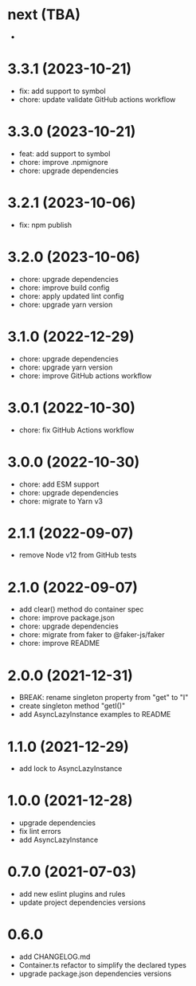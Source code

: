 # next (TBA)

*


# 3.3.1 (2023-10-21)

* fix: add support to symbol
* chore: update validate GitHub actions workflow


# 3.3.0 (2023-10-21)

* feat: add support to symbol
* chore: improve .npmignore
* chore: upgrade dependencies


# 3.2.1 (2023-10-06)

* fix: npm publish


# 3.2.0 (2023-10-06)

* chore: upgrade dependencies
* chore: improve build config
* chore: apply updated lint config
* chore: upgrade yarn version


# 3.1.0 (2022-12-29)

* chore: upgrade dependencies
* chore: upgrade yarn version
* chore: improve GitHub actions workflow


# 3.0.1 (2022-10-30)

* chore: fix GitHub Actions workflow


# 3.0.0 (2022-10-30)

* chore: add ESM support
* chore: upgrade dependencies
* chore: migrate to Yarn v3


# 2.1.1 (2022-09-07)

* remove Node v12 from GitHub tests


# 2.1.0 (2022-09-07)

* add clear() method do container spec
* chore: improve package.json
* chore: upgrade dependencies
* chore: migrate from faker to @faker-js/faker
* chore: improve README


# 2.0.0 (2021-12-31)

* BREAK: rename singleton property from "get" to "I"
* create singleton method "getI()"
* add AsyncLazyInstance examples to README


# 1.1.0 (2021-12-29)

* add lock to AsyncLazyInstance


# 1.0.0 (2021-12-28)

* upgrade dependencies
* fix lint errors
* add AsyncLazyInstance


# 0.7.0 (2021-07-03)
 
* add new eslint plugins and rules
* update project dependencies versions


# 0.6.0

* add CHANGELOG.md
* Container.ts refactor to simplify the declared types
* upgrade package.json dependencies versions
